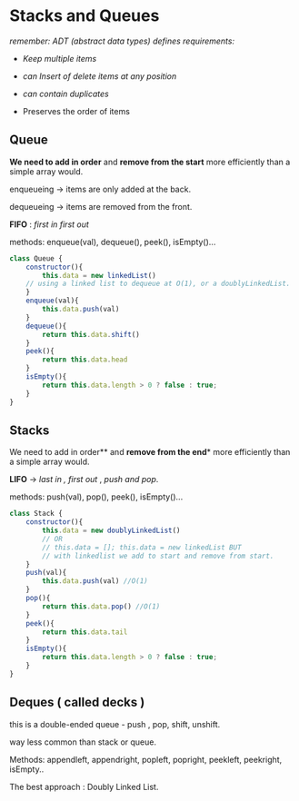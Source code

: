 # Stacks and Queues



*remember: ADT (abstract data types) defines requirements:*

- *Keep multiple items*

- *can Insert of delete items at any position*

- *can contain duplicates*

- Preserves the order of items

## Queue

**We need to add in order** and **remove from the start** more efficiently than a simple array would.

enqueueing -> items are only added at the back.

dequeueing -> items are removed from the front.

**FIFO** : *first in first out*

methods: enqueue(val), dequeue(), peek(), isEmpty()...

```js
class Queue {
    constructor(){
        this.data = new linkedList()
    // using a linked list to dequeue at O(1), or a doublyLinkedList.
    }
    enqueue(val){
        this.data.push(val)
    }
    dequeue(){
        return this.data.shift()
    }
    peek(){
        return this.data.head
    }
    isEmpty(){
        return this.data.length > 0 ? false : true;
    }    
}
```

## Stacks

We need to add in order** and **remove from the end*** more efficiently than a simple array would.

**LIFO** -> *last in , first out* , *push and pop*.

methods: push(val), pop(), peek(), isEmpty()...



```js
class Stack {
    constructor(){
        this.data = new doublyLinkedList()
        // OR
        // this.data = []; this.data = new linkedList BUT
        // with linkedlist we add to start and remove from start.
    }
    push(val){
        this.data.push(val) //O(1)
    }
    pop(){
        return this.data.pop() //O(1)
    }
    peek(){
        return this.data.tail
    }
    isEmpty(){
        return this.data.length > 0 ? false : true;
    }
}
```

## Deques ( called decks )

this is a double-ended queue - push , pop, shift, unshift.

way less common than stack or queue.

Methods: appendleft, appendright, popleft, popright, peekleft, peekright, isEmpty..

The best approach : Doubly Linked List.



